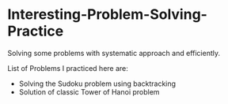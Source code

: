 # Interesting-Problem-Solving-Practice
Solving some problems with systematic approach and efficiently.

List of Problems I practiced here are:
- Solving the Sudoku problem using backtracking
- Solution of classic Tower of Hanoi problem
